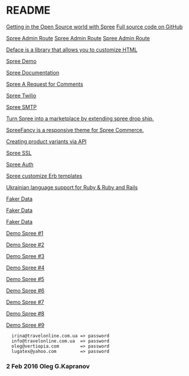 README
======
[Getting in the Open Source world with Spree](http://claan.com/notes/getting-in-the-open-source-world-with-spree)
[Full source code on GitHub](https://github.com/Claan/)

[Spree Admin Route](http://www.gamecreatures.com/blog/2015/09/17/spree-commerce-custom-admin-routes/)
[Spree Admin Route](http://www.gamecreatures.com/blog/2015/09/17/spree-commerce-custom-admin-routes-attempt-2/)
[Spree Admin Route](https://github.com/spree/spree/blob/v2.2.0/backend/config/routes.rb#L4)

[Deface is a library that allows you to customize HTML](https://github.com/spree/deface)

[Spree Demo](https://github.com/spree/demo.git)

[Spree Documentation](https://guides.spreecommerce.com/)

[Spree A Request for Comments](https://github.com/spree-contrib/rfcs)

[Spree Twilio](https://github.com/spree/custom_tutorial)

[Spree SMTP](https://github.com/spree/smtp_endpoint)

[Turn Spree into a marketplace by extending spree drop ship.](https://github.com/spree-contrib/spree_marketplace)

[SpreeFancy is a responsive theme for Spree Commerce.](https://github.com/spree-contrib/spree_fancy)

[Creating product variants via API](http://grokbase.com/t/gg/spree-user/154v6n2k00/creating-product-variants-via-api)

[Spree SSL](https://guides.spreecommerce.com/developer/requesting_and_configuring_ssl.html)

[Spree Auth](https://guides.spreecommerce.com/developer/authentication.html)

[Spree customize Erb templates](https://guides.spreecommerce.com/developer/view.html)

[Ukrainian language support for Ruby & Ruby and Rails](https://github.com/romanvbabenko/ukrainian)

[Faker Data](http://stackoverflow.com/questions/30963561/faker-populator-in-multiple-languages-english-russian)

[Faker Data](https://github.com/leonid-shevtsov/vydumschik)

[Faker Data](https://github.com/stympy/faker/blob/master/lib/locales/uk.yml)

[Demo Spree #1](http://bonobos.com/)

[Demo Spree #2](http://www.hughandcrye.com/)

[Demo Spree #3](https://www.surfdome.com/)

[Demo Spree #4](http://www.nutrisystem.com/)

[Demo Spree #5](http://www.rickowens.eu/)

[Demo Spree #6](https://casper.com/)

[Demo Spree #7](http://www.bonfiresnowboarding.com/)

[Demo Spree #8](http://www.smartthings.com/)

[Demo Spree #9](https://www.combatgent.com/)

```
  irina@travelonline.com.ua => password
  info@travelonline.com.ua  => password
  oleg@vertiopia.com        => password
  lugatex@yahoo.com         => password
```

### 2 Feb 2016 Oleg G.Kapranov

